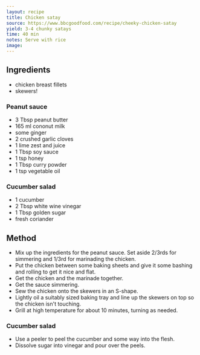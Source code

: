 ```yaml
---
layout: recipe
title: Chicken satay
source: https://www.bbcgoodfood.com/recipe/cheeky-chicken-satay
yield: 3-4 chunky satays
time: 40 min
notes: Serve with rice
image: 
---
```


## Ingredients
- chicken breast fillets
- skewers!

### Peanut sauce
- 3 Tbsp peanut butter
- 165 ml cononut milk
- some ginger
- 2 crushed garlic cloves
- 1 lime zest and juice
- 1 Tbsp soy sauce
- 1 tsp honey
- 1 Tbsp curry powder
- 1 tsp vegetable oil

### Cucumber salad
- 1 cucumber
- 2 Tbsp white wine vinegar
- 1 Tbsp golden sugar
- fresh coriander

## Method
- Mix up the ingredients for the peanut sauce. Set aside 2/3rds for simmering and 1/3rd for marinading the chicken.
- Put the chicken between some baking sheets and give it some bashing and rolling to get it nice and flat.
- Get the chicken and the marinade together.
- Get the sauce simmering.
- Sew the chicken onto the skewers in an S-shape.
- Lightly oil a suitably sized baking tray and line up the skewers on top so the chicken isn't touching.
- Grill at high temperature for about 10 minutes, turning as needed.

### Cucumber salad
- Use a peeler to peel the cucumber and some way into the flesh.
- Dissolve sugar into vinegar and pour over the peels.
